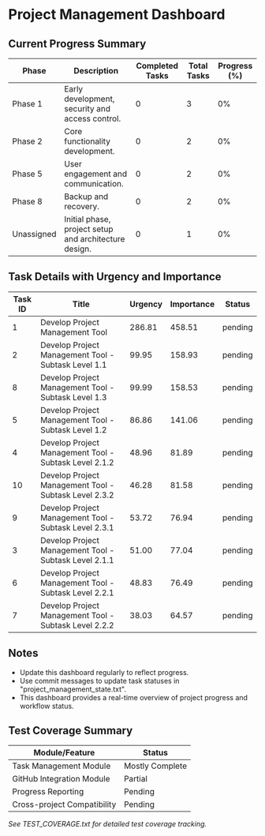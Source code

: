 # Project Management Dashboard

## Current Progress Summary

| Phase | Description | Completed Tasks | Total Tasks | Progress (%) |
|-------|-------------|-----------------|-------------|--------------|
| Phase 1 | Early development, security and access control. | 0 | 3 | 0% |
| Phase 2 | Core functionality development. | 0 | 2 | 0% |
| Phase 5 | User engagement and communication. | 0 | 2 | 0% |
| Phase 8 | Backup and recovery. | 0 | 2 | 0% |
| Unassigned | Initial phase, project setup and architecture design. | 0 | 1 | 0% |

## Task Details with Urgency and Importance

| Task ID | Title | Urgency | Importance | Status |
|---------|-------|---------|------------|--------|
| 1 | Develop Project Management Tool | 286.81 | 458.51 | pending |
| 2 | Develop Project Management Tool - Subtask Level 1.1 | 99.95 | 158.93 | pending |
| 8 | Develop Project Management Tool - Subtask Level 1.3 | 99.99 | 158.53 | pending |
| 5 | Develop Project Management Tool - Subtask Level 1.2 | 86.86 | 141.06 | pending |
| 4 | Develop Project Management Tool - Subtask Level 2.1.2 | 48.96 | 81.89 | pending |
| 10 | Develop Project Management Tool - Subtask Level 2.3.2 | 46.28 | 81.58 | pending |
| 9 | Develop Project Management Tool - Subtask Level 2.3.1 | 53.72 | 76.94 | pending |
| 3 | Develop Project Management Tool - Subtask Level 2.1.1 | 51.00 | 77.04 | pending |
| 6 | Develop Project Management Tool - Subtask Level 2.2.1 | 48.83 | 76.49 | pending |
| 7 | Develop Project Management Tool - Subtask Level 2.2.2 | 38.03 | 64.57 | pending |

## Notes

- Update this dashboard regularly to reflect progress.
- Use commit messages to update task statuses in "project_management_state.txt".
- This dashboard provides a real-time overview of project progress and workflow status.

## Test Coverage Summary

| Module/Feature | Status |
|---------------|--------|
| Task Management Module | Mostly Complete |
| GitHub Integration Module | Partial |
| Progress Reporting | Pending |
| Cross-project Compatibility | Pending |

*See TEST_COVERAGE.txt for detailed test coverage tracking.*
